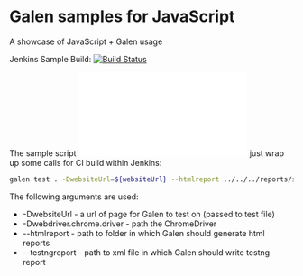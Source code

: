 # Galen samples for JavaScript

A showcase of JavaScript + Galen usage

Jenkins Sample Build: [![Build Status](https://martinreinhardt-online.de/jenkins/buildStatus/icon?job=Galen_sample_JavaScript)](https://martinreinhardt-online.de/jenkins/view/Galen/job/Galen_sample_JavaScript/)

The sample script ![runCI.sh](runCI.sh) just wrap up some calls for CI build within Jenkins:

```bash
galen test . -DwebsiteUrl=${websiteUrl} --htmlreport ../../../reports/shopping-cart --testngreport ../../../reports/shopping-cart/testng.xml  -Dwebdriver.chrome.driver=/opt/dev/chromedriver

```
The following arguments are used:

* -DwebsiteUrl - a url of page for Galen to test on (passed to test file)
* -Dwebdriver.chrome.driver - path the ChromeDriver
* --htmlreport - path to folder in which Galen should generate html reports
* --testngreport - path to xml file in which Galen should write testng report